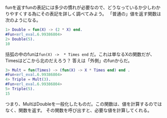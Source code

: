
funを返すfunの表記には多少の慣れが必要なので、どうなっているか少しわかりやすくする為にその表記を詳しく調べてみよう。
「普通の」値を返す関数は次のようになる。
```erlang
1> Double = fun(X) -> (2 * X) end.
#Fun<erl_eval.6.99386804>
2> Double(5).
10
```

括弧の中のfunは`fun(X) ->  * Times end` だ。これは単なるXの関数だが、Timesはどこから北のだえろう？
答えは「外側」のfunからだ。
```erlang
3> Mult = fun(Times) -> (fun(X) -> X * Times end) end .
#Fun<erl_eval.6.99386804>
4> Triple = Mult(3).
#Fun<erl_eval.6.99386804>
5> Triple(5).
15
```
つまり、MultはDoubleを一般化したものだ。この関数は、値を計算するのではなく、関数を返す。
その関数を呼び出すと、必要な値を計算してくれる。
